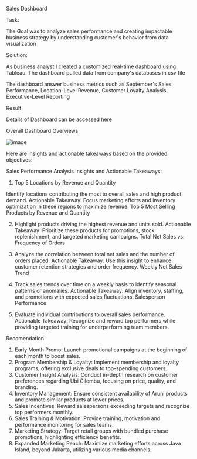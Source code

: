 Sales Dashboard

Task:

The Goal was to analyze sales performance and creating impactable business strategy by understanding customer's behavior from data visualization


Solution:

As business analyst I created a customized real-time dashboard using Tableau. The dashboard pulled data from company's databases in csv file

The dashboard answer business metrics such as September's Sales Performance, Location-Level Revenue, Customer Loyalty Analysis, Executive-Level Reporting


Result

Details of Dashboard can be accessed [here](https://public.tableau.com/app/profile/yudha.prawira2974/viz/FarmhillDashboard/Dashboard1?publish=yes)


Overall Dashboard Overviews

![image](https://github.com/user-attachments/assets/2750b3d2-7203-41f0-a324-8fb15b25672e)


Here are insights and actionable takeaways based on the provided objectives:

Sales Performance Analysis
Insights and Actionable Takeaways:

1. Top 5 Locations by Revenue and Quantity

Identify locations contributing the most to overall sales and high product demand.
Actionable Takeaway: Focus marketing efforts and inventory optimization in these regions to maximize revenue.
Top 5 Most Selling Products by Revenue and Quantity

2. Highlight products driving the highest revenue and units sold.
Actionable Takeaway: Prioritize these products for promotions, stock replenishment, and targeted marketing campaigns.
Total Net Sales vs. Frequency of Orders

3. Analyze the correlation between total net sales and the number of orders placed.
Actionable Takeaway: Use this insight to enhance customer retention strategies and order frequency.
Weekly Net Sales Trend

4. Track sales trends over time on a weekly basis to identify seasonal patterns or anomalies.
Actionable Takeaway: Align inventory, staffing, and promotions with expected sales fluctuations.
Salesperson Performance

5. Evaluate individual contributions to overall sales performance.
Actionable Takeaway: Recognize and reward top performers while providing targeted training for underperforming team members.

Recomendation

1. Early Month Promo: Launch promotional campaigns at the beginning of each month to boost sales.
2. Program Membership & Loyalty: Implement membership and loyalty programs, offering exclusive deals to top-spending customers.
3. Customer Insight Analysis: Conduct in-depth research on customer preferences regarding Ubi Cilembu, focusing on price, quality, and branding.
4. Inventory Management: Ensure consistent availability of Aruni products and promote similar products at lower prices.
5. Sales Incentives: Reward salespersons exceeding targets and recognize top performers monthly.
6. Sales Training & Motivation: Provide training, motivation and performance monitoring for sales teams.
7. Marketing Strategy: Target retail groups with bundled purchase promotions, highlighting efficiency benefits.
8. Expanded Marketing Reach: Maximize marketing efforts across Java Island, beyond Jakarta, utilizing various media channels.
